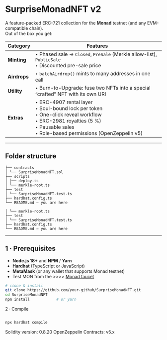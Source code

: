 # SurpriseMonadNFT v2 

A feature-packed ERC-721 collection for the **Monad** testnet (and any EVM-compatible chain).  
Out of the box you get:

| Category | Features |
|----------|----------|
| **Minting** | ‣ Phased sale → `Closed`, `PreSale` (Merkle allow-list), `PublicSale`  <br>‣ Discounted pre-sale price  |
| **Airdrops** | ‣ `batchAirdrop()` mints to many addresses in one call |
| **Utility** | ‣ Burn-to-Upgrade: fuse two NFTs into a special “crafted” NFT with its own URI |
| **Extras** | ‣ ERC-4907 rental layer <br>‣ Soul-bound lock per token <br>‣ One-click reveal workflow <br>‣ ERC-2981 royalties (5 %) <br>‣ Pausable sales <br>‣ Role-based permissions (OpenZeppelin v5) |

---

## Folder structure
```
├── contracts
│ └── SurpriseMonadNFT.sol
├── scripts
│ ├── deploy.ts
│ └── merkle-root.ts
├── test
│ └── SurpriseMonadNFT.test.ts
├── hardhat.config.ts
└── README.md ← you are here

│ └── merkle-root.ts
├── test
│ └── SurpriseMonadNFT.test.ts
├── hardhat.config.ts
└── README.md ← you are here
```
---

## 1 · Prerequisites

* **Node.js 18+** and **NPM** / **Yarn**
* **Hardhat** (TypeScript or JavaScript)
* **MetaMask** (or any wallet that supports Monad testnet)
* Test MON from the >>>> [Monad faucet](https://faucet.monad.xyz)

```bash
# clone & install
git clone https://github.com/your-github/SurpriseMonadNFT.git
cd SurpriseMonadNFT
npm install            # or yarn
```
2 · Compile
```bash

npx hardhat compile
```


Solidity version: 0.8.20
OpenZeppelin Contracts: v5.x

